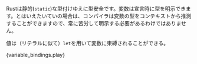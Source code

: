 <!-- Rust provides type safety via static typing. Variable bindings can be type
annotated when declared. However, in most cases, the compiler will be able
to infer the type of the variable from the context, heavily reducing the
annotation burden. -->
Rustは静的(`static`)な型付けゆえに型安全です。変数は宣言時に型を明示できます。とはいえたいていの場合は、コンパイラは変数の型をコンテキストから推測することができますので、常に苦労して明示する必要があるわけではありません。


<!-- Values (like literals) can be bound to variables, using the `let` binding.
-->
値は（リテラルに似て）`let`を用いて変数に束縛されることができる。

{variable_bindings.play}

